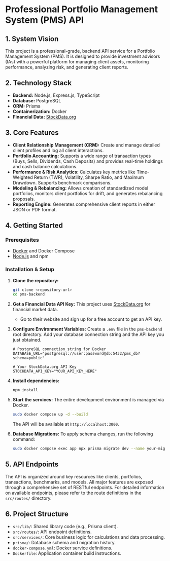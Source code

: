# Professional Portfolio Management System (PMS) API

## 1. System Vision
This project is a professional-grade, backend API service for a Portfolio Management System (PMS). It is designed to provide investment advisors (IAs) with a powerful platform for managing client assets, monitoring performance, analyzing risk, and generating client reports.

## 2. Technology Stack
- **Backend:** Node.js, Express.js, TypeScript
- **Database:** PostgreSQL
- **ORM:** Prisma
- **Containerization:** Docker
- **Financial Data:** [StockData.org](https://www.stockdata.org/)

## 3. Core Features
- **Client Relationship Management (CRM):** Create and manage detailed client profiles and log all client interactions.
- **Portfolio Accounting:** Supports a wide range of transaction types (Buys, Sells, Dividends, Cash Deposits) and provides real-time holdings and cash balance calculations.
- **Performance & Risk Analytics:** Calculates key metrics like Time-Weighted Return (TWR), Volatility, Sharpe Ratio, and Maximum Drawdown. Supports benchmark comparisons.
- **Modeling & Rebalancing:** Allows creation of standardized model portfolios, monitors client portfolios for drift, and generates rebalancing proposals.
- **Reporting Engine:** Generates comprehensive client reports in either JSON or PDF format.

## 4. Getting Started

### Prerequisites
- [Docker](https://www.docker.com/get-started) and Docker Compose
- [Node.js](https://nodejs.org/) and npm

### Installation & Setup

1.  **Clone the repository:**
    ```bash
    git clone <repository-url>
    cd pms-backend
    ```

2.  **Get a Financial Data API Key:**
    This project uses [StockData.org](https://www.stockdata.org/) for financial market data.
    - Go to their website and sign up for a free account to get an API key.

3.  **Configure Environment Variables:**
    Create a `.env` file in the `pms-backend` root directory. Add your database connection string and the API key you just obtained.
    ```env
    # PostgreSQL connection string for Docker
    DATABASE_URL="postgresql://user:password@db:5432/pms_db?schema=public"

    # Your StockData.org API Key
    STOCKDATA_API_KEY="YOUR_API_KEY_HERE"
    ```

4.  **Install dependencies:**
    ```bash
    npm install
    ```

5.  **Start the services:**
    The entire development environment is managed via Docker.
    ```bash
    sudo docker compose up -d --build
    ```
    The API will be available at `http://localhost:3000`.

6.  **Database Migrations:**
    To apply schema changes, run the following command:
    ```bash
    sudo docker compose exec app npx prisma migrate dev --name your-migration-name
    ```

## 5. API Endpoints
The API is organized around key resources like clients, portfolios, transactions, benchmarks, and models. All major features are exposed through a comprehensive set of RESTful endpoints. For detailed information on available endpoints, please refer to the route definitions in the `src/routes/` directory.

## 6. Project Structure
- `src/lib/`: Shared library code (e.g., Prisma client).
- `src/routes/`: API endpoint definitions.
- `src/services/`: Core business logic for calculations and data processing.
- `prisma/`: Database schema and migration history.
- `docker-compose.yml`: Docker service definitions.
- `Dockerfile`: Application container build instructions.
